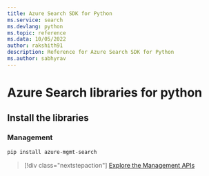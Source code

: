 ```yaml
---
title: Azure Search SDK for Python
ms.service: search
ms.devlang: python
ms.topic: reference
ms.data: 10/05/2022
author: rakshith91
description: Reference for Azure Search SDK for Python
ms.author: sabhyrav
---
```

# Azure Search libraries for python

## Install the libraries


### Management

```bash
pip install azure-mgmt-search
```
> [!div class="nextstepaction"]
> [Explore the Management APIs](/python/api/overview/azure/search/management)